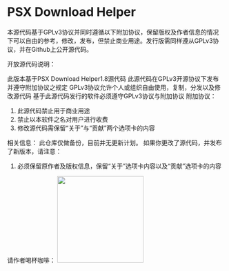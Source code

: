 # PSX Download Helper

本源代码基于GPLv3协议并同时遵循以下附加协议，保留版权及作者信息的情况下可以自由的参考，修改，发布，但禁止商业用途。发行版需同样遵从GPLv3协议，并在Github上公开源代码。

开放源代码说明：

此版本基于PSX Download Helper1.8源代码
此源代码在GPLv3开源协议下发布并遵守附加协议之规定
GPLv3协议允许个人或组织自由使用，复制，分发以及修改源代码
基于此源代码发行的软件必须遵守GPLv3协议与附加协议
附加协议：

1. 此源代码禁止用于商业用途
2. 禁止以本软件之名对用户进行收费
3. 修改源代码需保留“关于”与“贡献”两个选项卡的内容

相关信息：
此仓库仅做备份，目前并无更新计划。
如果你更改了源代码，并发布了新版本，请注意：
1. 必须保留原作者及版权信息，保留“关于”选项卡内容以及“贡献”选项卡的内容

请作者喝杯咖啡：
<img src="alipay.jpg" width="200">
